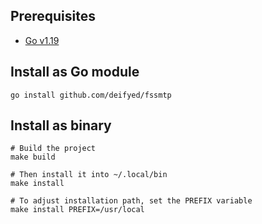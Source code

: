 
## Prerequisites

- [Go v1.19](https://go.dev)

## Install as Go module

```shell
go install github.com/deifyed/fssmtp
```

## Install as binary

```shell
# Build the project
make build

# Then install it into ~/.local/bin
make install

# To adjust installation path, set the PREFIX variable
make install PREFIX=/usr/local
```
